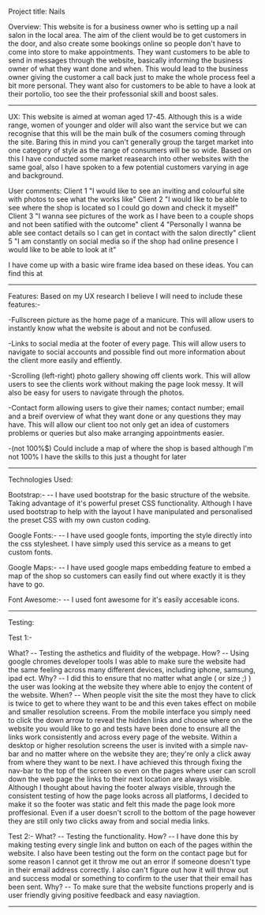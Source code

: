 Project title: 
Nails 

Overview:
This website is for a business owner who is setting up a nail salon in the local area. The aim of the client would be to get customers in the door, and also create some 
bookings online so people don't have to come into store to make appointments. They want customers to be able to send in messages through the website, basically informing 
the business owner of what they want done and when. This would lead to the business owner giving the customer a call back just to make the whole process feel a bit more personal.
They want also for customers to be able to have a look at their portolio, too see the their professonial skill and boost sales. 

----------------

UX:
This website is aimed at woman aged 17-45. Although this is a wide range, women of younger and older will also want the service but we can recognise that this will be the 
main bulk of the cosumers coming through the site. Baring this in mind you can't generally group the target market into one category of style as the range of consumers will 
be so wide. Based on this I have conducted some market reasearch into other websites with the same goal, also I have spoken to a few potential customers varying in age and 
background. 

User comments:
Client 1 "I would like to see an inviting and colourful site with photos to see what the works like" 
Client 2 "I would like to be able to see where the shop is located so I could go down and check it myself" 
Client 3 "I wanna see pictures of the work as I have been to a couple shops and not been satified with the outcome" 
client 4 "Personally I wanna be able see contact details so I can get in contact with the salon directly"
client 5 "I am constantly on social media so if the shop had online presence I would like to be able to look at it" 

I have come up with a basic wire frame idea based on these ideas. You can find this at <a href="/assets/wireframes/wireframe-nails.pdf"></a>

---------

Features:
Based on my UX research I believe I will need to include these features:-

-Fullscreen picture as the home page of a manicure. This will allow users to instantly know what the website is about and not be confused. 

-Links to social media at the footer of every page. This will allow users to navigate to social accounts and possible find out more information about the 
client more easily and effiently. 

-Scrolling (left-right) photo gallery showing off clients work. This will allow users to see the clients work without making the page look messy. It will 
also be easy for users to navigate through the photos.

-Contact form allowing users to give their names; contact number; email and a breif overview of what they want done or any questions they may have. This will allow
our client too not only get an idea of customers problems or queries but also make arranging appointments easier. 

-(not 100%$) Could include a map of where the shop is based although I'm not 100% I have the skills to this just a thought for later

---------

Technologies Used: 

Bootstrap:- 
<a href="https://getbootstrap.com/docs/4.4/getting-started/introduction/"></a> -- I have used bootstrap for the basic structure of the website. Taking advantage of it's powerful preset CSS 
functionality. Although I have used bootstrap to help with the layout I have manipulated and personalised the preset CSS with my own custon coding. 

Google Fonts:- 
<a href="https://fonts.google.com/"></a> -- I have used google fonts, importing the style directly into the css stylesheet. I have simply used this service as a means to get custom fonts. 

Google Maps:- 
<a href="https://www.google.com/maps"></a> -- I have used google maps embedding feature to embed a map of the shop so customers can easily find out where exactly it is they have to go. 

Font Awesome:-
<a href="https://fontawesome.com/"></a> -- I used font awesome for it's easily accesable icons. 

---------

Testing: 

Test 1:-

What? -- Testing the asthetics and fluidity of the webpage.
How? -- Using google chromes developer tools I was able to make sure the website had the same feeling across many different devices, including iphone, samsung, ipad ect. 
Why? -- I did this to ensure that no matter what angle ( or size ;) ) the user was looking at the website they where able to enjoy the content of the website. 
When? -- When people visit the site the most they have to click is twice to get to where they want to be and this even takes effect on mobile and smaller resolution screens. 
From the mobile interface you simply need to click the down arrow to reveal the hidden links and choose where on the website you would like to go and tests have been done
to ensure all the links work consistently and across every page of the website. Within a desktop or higher resolution screens the user is invited with a simple nav-bar
and no matter where on the website they are; they're only a click away from where they want to be next. I have achieved this through fixing the nav-bar to the top of the 
screen so even on the pages where user can scroll down the web page the links to their next location are always visible. Although I thought about having the footer always 
visible, through the consistent testing of how the page looks across all platforms, I decided to make it so the footer was static and felt this made the page look more 
proffesional. Even if a user doesn't scroll to the bottom of the page however they are still only two clicks away from and social media links. 

Test 2:-
What? -- Testing the functionality. 
How? -- I have done this by making testing every single link and button on each of the pages within the website. I also have been testing out the form on the contact page
but for some reason I cannot get it throw me out an error if someone doesn't type in their email address correctly. I also can't figure out how it will throw out and success 
modal or something to confirm to the user that their email has been sent. 
Why? -- To make sure that the website functions properly and is user friendly giving positive feedback and easy naviagtion. 

---------

